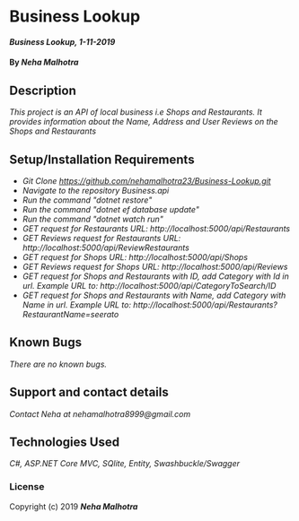 #  Business Lookup

#### _Business Lookup, 1-11-2019_

#### By _**Neha Malhotra**_

## Description

_This project is an API of local business i.e Shops and Restaurants. It provides information about the Name, Address and User Reviews on the Shops and Restaurants_


## Setup/Installation Requirements

* _Git Clone https://github.com/nehamalhotra23/Business-Lookup.git_
* _Navigate to the repository Business.api_
* _Run the command "dotnet restore"_
* _Run the command "dotnet ef database update"_
* _Run the command "dotnet watch run"_
* _GET request for Restaurants URL: http://localhost:5000/api/Restaurants_
* _GET Reviews request for Restaurants URL: http://localhost:5000/api/ReviewRestaurants_
* _GET request for Shops URL: http://localhost:5000/api/Shops_
* _GET Reviews request for Shops URL: http://localhost:5000/api/Reviews_
* _GET request for Shops and Restaurants with ID, add Category with Id in url. Example URL to: http://localhost:5000/api/CategoryToSearch/ID_
* _GET request for Shops and Restaurants with Name, add Category with Name in url. Example URL to: http://localhost:5000/api/Restaurants?RestaurantName=seerato_


## Known Bugs

_There are no known bugs._

## Support and contact details

_Contact Neha at nehamalhotra8999@gmail.com_

## Technologies Used

_C#, ASP.NET Core MVC, SQlite, Entity, Swashbuckle/Swagger_

### License

Copyright (c) 2019 **_Neha Malhotra_**